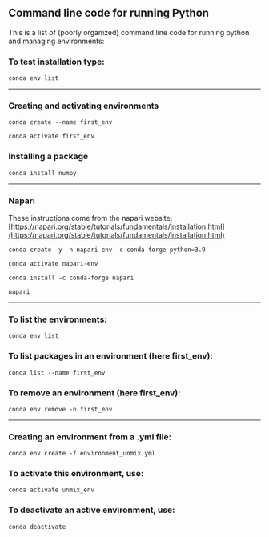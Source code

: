 ## Command line code for running Python

This is a list of (poorly organized) command line code for running python and managing environments:

### To test installation type:

`conda env list`

--------

### Creating and activating environments

`conda create --name first_env`

`conda activate first_env`

### Installing a package

`conda install numpy`


-----------------------

### Napari

These instructions come from the napari website: [https://napari.org/stable/tutorials/fundamentals/installation.html](https://napari.org/stable/tutorials/fundamentals/installation.html)

`conda create -y -n napari-env -c conda-forge python=3.9`

`conda activate napari-env`

`conda install -c conda-forge napari`

`napari`

-------------

### To list the environments:

`conda env list`

### To list packages in an environment (here first_env):

`conda list --name first_env`

### To remove an environment (here first_env):

`conda env remove -n first_env`


-----------------------------
### Creating an environment from a .yml file:

`conda env create -f environment_unmix.yml`

### To activate this environment, use:

`conda activate unmix_env`

### To deactivate an active environment, use:

`conda deactivate`

